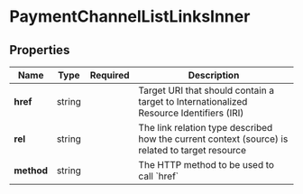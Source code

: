 # PaymentChannelListLinksInner



## Properties

| Name | Type | Required | Description |
| ------------ | ------------- | ------------- | ------------- |
| **href** | string |  | Target URI that should contain a target to Internationalized Resource Identifiers (IRI) |
**rel** | string |  | The link relation type described how the current context (source) is related to target resource |
**method** | string |  | The HTTP method to be used to call &#x60;href&#x60; |


